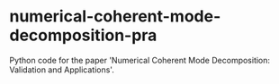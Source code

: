 # numerical-coherent-mode-decomposition-pra
Python code for the paper 'Numerical Coherent Mode Decomposition: Validation and Applications'.
